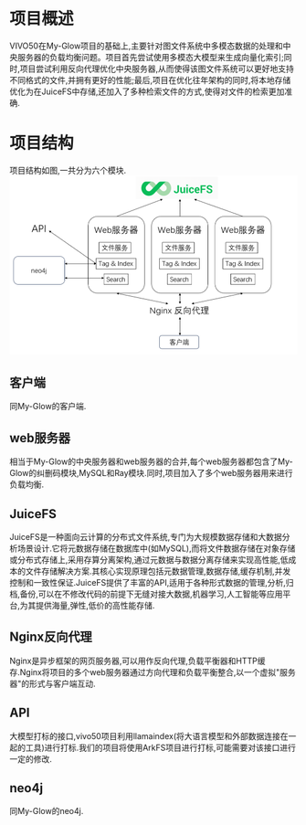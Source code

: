 # 项目概述
VIVO50在My-Glow项目的基础上,主要针对图文件系统中多模态数据的处理和中央服务器的负载均衡问题。项目首先尝试使用多模态大模型来生成向量化索引;同时,项目尝试利用反向代理优化中央服务器,从而使得该图文件系统可以更好地支持不同格式的文件,并拥有更好的性能;最后,项目在优化往年架构的同时,将本地存储优化为在JuiceFS中存储,还加入了多种检索文件的方式,使得对文件的检索更加准确.
# 项目结构
项目结构如图,一共分为六个模块.
![My-Glow_structure](pic/vivo50_structure.png)
## 客户端
同My-Glow的客户端.
## web服务器
相当于My-Glow的中央服务器和web服务器的合并,每个web服务器都包含了My-Glow的纠删码模块,MySQL和Ray模块.同时,项目加入了多个web服务器用来进行负载均衡.
## JuiceFS
JuiceFS是一种面向云计算的分布式文件系统,专门为大规模数据存储和大数据分析场景设计.它将元数据存储在数据库中(如MySQL),而将文件数据存储在对象存储或分布式存储上,采用存算分离架构,通过元数据与数据分离存储来实现高性能,低成本的文件存储解决方案.其核心实现原理包括元数据管理,数据存储,缓存机制,并发控制和一致性保证.JuiceFS提供了丰富的API,适用于各种形式数据的管理,分析,归档,备份,可以在不修改代码的前提下无缝对接大数据,机器学习,人工智能等应用平台,为其提供海量,弹性,低价的高性能存储.
## Nginx反向代理
Nginx是异步框架的网页服务器,可以用作反向代理,负载平衡器和HTTP缓存.Nginx将项目的多个web服务器通过方向代理和负载平衡整合,以一个虚拟"服务器"的形式与客户端互动.
## API
大模型打标的接口,vivo50项目利用llamaindex(将大语言模型和外部数据连接在一起的工具)进行打标.我们的项目将使用ArkFS项目进行打标,可能需要对该接口进行一定的修改.
## neo4j
同My-Glow的neo4j.